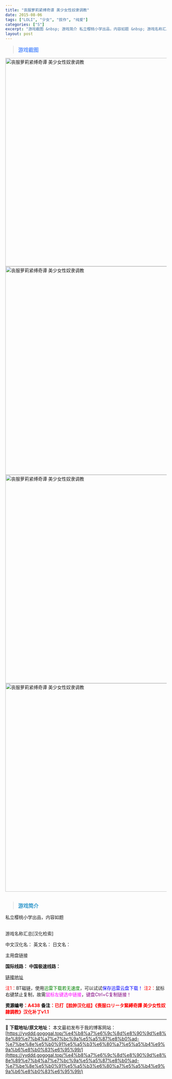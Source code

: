 ```yaml
---
title: "丧服萝莉紧缚奇谭 美少女性奴隶调教"
date: 2015-08-06
tags: ["LOLI", "少女", "拔作", "纯爱"]
categories: ["S"]
excerpt: "游戏截图 &nbsp; 游戏简介 私立樱桃小学出品，内容如题 &nbsp; 游戏名称汇总[汉化检索] 中文汉化名： 英文名： 日文名： 主用盘链接 国际线路： 中国极速线路： 链接地址 注1：BT磁链，使用迅雷下载若无速度，可以试试保存迅雷云盘下载！ 注2：鼠标右键禁止复制，故需鼠标左键选中链接，键&hellip;"
layout: post
---
```


<div>
<blockquote><b><span style="font-size: 12pt; color: #6699ff;">游戏截图</span></b></blockquote>
<div><img title="点击放大" src="https://yyddd.gogogal.top/wp-content/uploads/2025/04/20250430_6811fae428dfb.webp" alt="丧服萝莉紧缚奇谭 美少女性奴隶调教" width="650" /></div>
<div><img title="点击放大" src="https://yyddd.gogogal.top/wp-content/uploads/2025/04/20250430_6811fae6302fd.webp" alt="丧服萝莉紧缚奇谭 美少女性奴隶调教" width="650" /></div>
<div><img title="点击放大" src="https://yyddd.gogogal.top/wp-content/uploads/2025/04/20250430_6811fae7b75dd.webp" alt="丧服萝莉紧缚奇谭 美少女性奴隶调教" width="650" /></div>
<div><img title="点击放大" src="https://yyddd.gogogal.top/wp-content/uploads/2025/04/20250430_6811fae96d68c.webp" alt="丧服萝莉紧缚奇谭 美少女性奴隶调教" width="650" /></div>
&nbsp;
<blockquote><b><span style="font-size: 12pt; color: #3399cc;">游戏简介</span></b></blockquote>
<div>私立樱桃小学出品，内容如题</div>
&nbsp;

游戏名称汇总[汉化检索]

中文汉化名：
英文名：
日文名：
</div>
<div class="panel panel-primary">
<div class="panel-heading">主用盘链接</div>
<div class="panel-body">

<b>国际线路：</b>
<b>中国极速线路：</b>

<!--wechatfans start-->

<a href="https://pan.xunlei.com/s/VOSN_xtyzSHimPdrg4OdVwyLA1?pwd=77fu#">链接地址</a>

<!--wechatfans end-->
<span style="color: #ff0000;">注1：</span>BT磁链，使用<span style="color: #008000;">迅雷下载若无速度</span>，可以试试<span style="color: #0000ff;">保存迅雷云盘下载！</span>
<span style="color: #ff0000;">注2：</span>鼠标右键禁止复制，故需<span style="color: #ff00ff;">鼠标左键选中链接</span>，<span style="color: #800080;">键盘Ctrl+C复制链接！</span>

</div>
<div class="panel-footer"><span style="color: #ff0000;"><b><span style="color: #000000;">资源编号</span>：A438</b></span>
<span style="color: #ff0000;"><b><span style="color: #000000;">备注</span>：已打【脸肿汉化组】《喪服ロリータ緊縛奇譚 美少女性奴隷調教》汉化补丁v1.1</b></span></div>
</div>

---
📖 **下载地址/原文地址：** 本文最初发布于我的博客网站：[https://yyddd.gogogal.top/%e4%b8%a7%e6%9c%8d%e8%90%9d%e8%8e%89%e7%b4%a7%e7%bc%9a%e5%a5%87%e8%b0%ad-%e7%be%8e%e5%b0%91%e5%a5%b3%e6%80%a7%e5%a5%b4%e9%9a%b6%e8%b0%83%e6%95%99/](https://yyddd.gogogal.top/%e4%b8%a7%e6%9c%8d%e8%90%9d%e8%8e%89%e7%b4%a7%e7%bc%9a%e5%a5%87%e8%b0%ad-%e7%be%8e%e5%b0%91%e5%a5%b3%e6%80%a7%e5%a5%b4%e9%9a%b6%e8%b0%83%e6%95%99/)
